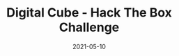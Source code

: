 ---
layout: single
title: '<span class="hackthebox">Digital Cube - Hack The Box Challenge</span>'
excerpt: "Digital Cube is a stegonography challenge, finding a qr inside a ascii string"
date: 2021-05-10
header:
  teaser: /assets/images/htb-writeup-digital-cube/icon.png
  teaser_home_page: true
  image_description: digital cube hack the box
  icon: /assets/images/hackthebox.webp
  icon_description: hackthebox
categories:
  - hackthebox
  - challenge
tags:  
  - steganography
toc: true
toc_label: "Content"
toc_sticky: true
show_time: false
layout: encrypted/digital-cube
permalink: "/htb-writeup-digital-cube/"
show_time: false
---